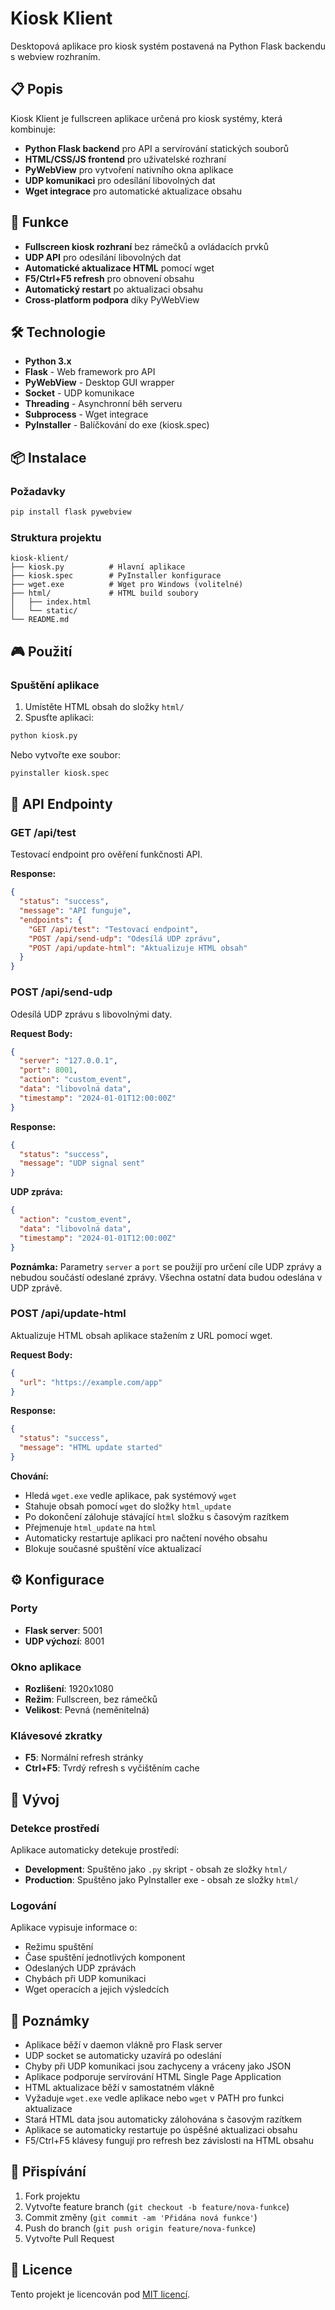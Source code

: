 # Kiosk Klient

Desktopová aplikace pro kiosk systém postavená na Python Flask backendu s webview rozhraním.

## 📋 Popis

Kiosk Klient je fullscreen aplikace určená pro kiosk systémy, která kombinuje:
- **Python Flask backend** pro API a servírování statických souborů
- **HTML/CSS/JS frontend** pro uživatelské rozhraní
- **PyWebView** pro vytvoření nativního okna aplikace
- **UDP komunikaci** pro odesílání libovolných dat
- **Wget integrace** pro automatické aktualizace obsahu

## 🚀 Funkce

- **Fullscreen kiosk rozhraní** bez rámečků a ovládacích prvků
- **UDP API** pro odesílání libovolných dat
- **Automatické aktualizace HTML** pomocí wget
- **F5/Ctrl+F5 refresh** pro obnovení obsahu
- **Automatický restart** po aktualizaci obsahu
- **Cross-platform podpora** díky PyWebView

## 🛠️ Technologie

- **Python 3.x**
- **Flask** - Web framework pro API
- **PyWebView** - Desktop GUI wrapper
- **Socket** - UDP komunikace
- **Threading** - Asynchronní běh serveru
- **Subprocess** - Wget integrace
- **PyInstaller** - Balíčkování do exe (kiosk.spec)

## 📦 Instalace

### Požadavky

```bash
pip install flask pywebview
```

### Struktura projektu

```
kiosk-klient/
├── kiosk.py          # Hlavní aplikace
├── kiosk.spec        # PyInstaller konfigurace
├── wget.exe          # Wget pro Windows (volitelné)
├── html/             # HTML build soubory
│   ├── index.html
│   └── static/
└── README.md
```

## 🎮 Použití

### Spuštění aplikace

1. Umístěte HTML obsah do složky `html/`
2. Spusťte aplikaci:

```bash
python kiosk.py
```

Nebo vytvořte exe soubor:

```bash
pyinstaller kiosk.spec
```

## 🔌 API Endpointy

### GET /api/test

Testovací endpoint pro ověření funkčnosti API.

**Response:**
```json
{
  "status": "success",
  "message": "API funguje",
  "endpoints": {
    "GET /api/test": "Testovací endpoint",
    "POST /api/send-udp": "Odesílá UDP zprávu",
    "POST /api/update-html": "Aktualizuje HTML obsah"
  }
}
```

### POST /api/send-udp

Odesílá UDP zprávu s libovolnými daty.

**Request Body:**
```json
{
  "server": "127.0.0.1",
  "port": 8001,
  "action": "custom_event",
  "data": "libovolná data",
  "timestamp": "2024-01-01T12:00:00Z"
}
```

**Response:**
```json
{
  "status": "success",
  "message": "UDP signal sent"
}
```

**UDP zpráva:**
```json
{
  "action": "custom_event",
  "data": "libovolná data",
  "timestamp": "2024-01-01T12:00:00Z"
}
```

**Poznámka:** Parametry `server` a `port` se použijí pro určení cíle UDP zprávy a nebudou součástí odeslané zprávy. Všechna ostatní data budou odeslána v UDP zprávě.

### POST /api/update-html

Aktualizuje HTML obsah aplikace stažením z URL pomocí wget.

**Request Body:**
```json
{
  "url": "https://example.com/app"
}
```

**Response:**
```json
{
  "status": "success",
  "message": "HTML update started"
}
```

**Chování:**
- Hledá `wget.exe` vedle aplikace, pak systémový `wget`
- Stahuje obsah pomocí `wget` do složky `html_update`
- Po dokončení zálohuje stávající `html` složku s časovým razítkem
- Přejmenuje `html_update` na `html`
- Automaticky restartuje aplikaci pro načtení nového obsahu
- Blokuje současné spuštění více aktualizací

## ⚙️ Konfigurace

### Porty
- **Flask server**: 5001
- **UDP výchozí**: 8001

### Okno aplikace
- **Rozlišení**: 1920x1080
- **Režim**: Fullscreen, bez rámečků
- **Velikost**: Pevná (neměnitelná)

### Klávesové zkratky
- **F5**: Normální refresh stránky
- **Ctrl+F5**: Tvrdý refresh s vyčištěním cache

## 🔧 Vývoj

### Detekce prostředí

Aplikace automaticky detekuje prostředí:
- **Development**: Spuštěno jako `.py` skript - obsah ze složky `html/`
- **Production**: Spuštěno jako PyInstaller exe - obsah ze složky `html/`

### Logování

Aplikace vypisuje informace o:
- Režimu spuštění
- Čase spuštění jednotlivých komponent
- Odeslaných UDP zprávách
- Chybách při UDP komunikaci
- Wget operacích a jejich výsledcích

## 📝 Poznámky

- Aplikace běží v daemon vlákně pro Flask server
- UDP socket se automaticky uzavírá po odeslání
- Chyby při UDP komunikaci jsou zachyceny a vráceny jako JSON
- Aplikace podporuje servírování HTML Single Page Application
- HTML aktualizace běží v samostatném vlákně
- Vyžaduje `wget.exe` vedle aplikace nebo `wget` v PATH pro funkci aktualizace
- Stará HTML data jsou automaticky zálohována s časovým razítkem
- Aplikace se automaticky restartuje po úspěšné aktualizaci obsahu
- F5/Ctrl+F5 klávesy fungují pro refresh bez závislosti na HTML obsahu

## 🤝 Přispívání

1. Fork projektu
2. Vytvořte feature branch (`git checkout -b feature/nova-funkce`)
3. Commit změny (`git commit -am 'Přidána nová funkce'`)
4. Push do branch (`git push origin feature/nova-funkce`)
5. Vytvořte Pull Request

## 📄 Licence

Tento projekt je licencován pod [MIT licencí](LICENSE).
